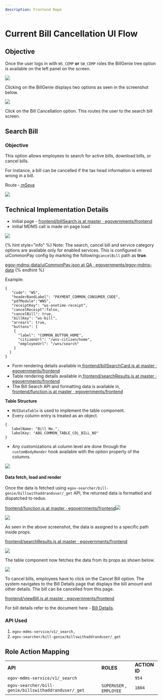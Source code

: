 ```yaml
---
description: Frontend Repo
---
```


# Current Bill Cancellation UI Flow

## Objective

Once the user logs in with `WS_CEMP` **or** `SW_CEMP` roles the BillGenie tree option is available on the left panel on the screen.

![](<../../../../../.gitbook/assets/image (157) (1).png>)

Clicking on the BillGenie displays two options as seen in the screenshot below.

![](<../../../../../.gitbook/assets/image (136).png>)

Click on the Bill Cancellation option. This routes the user to the search bill screen.

## **Search Bill**

### **Objective**

This option allows employees to search for active bills, download bills, or cancel bills.

For instance, a bill can be cancelled if the tax head information is entered wrong in a bill.&#x20;

Route -[ mSeva](https://qa.digit.org/employee/bills/billSearch)

![](<../../../../../.gitbook/assets/image (221).png>)

## Technical Implementation Details

* Initial page - [<img src="https://github.com/fluidicon.png" alt="" data-size="line">frontend/billSearch.js at master · egovernments/frontend](https://github.com/egovernments/frontend/blob/master/web/rainmaker/dev-packages/egov-abg-dev/src/ui-config/screens/specs/bills/billSearch.js)
* Initial MDMS call is made on page load

![](<../../../../../.gitbook/assets/image (230) (1).png>)

{% hint style="info" %}
Note: The search, cancel bill and service category options are available only for enabled services. This is configured in uiCommonPay config by marking the following`cancelBill` path as **true**.

[<img src="https://github.com/fluidicon.png" alt="" data-size="line">egov-mdms-data/uiCommonPay.json at QA · egovernments/egov-mdms-data](https://github.com/egovernments/egov-mdms-data/blob/QA/data/pb/common-masters/uiCommonPay.json)
{% endhint %}

Example:

```
{
   "code": "WS",
   "headerBandLabel": "PAYMENT_COMMON_CONSUMER_CODE",
   "pdfModule":"WNS",
   "receiptKey": "ws-onetime-receipt",
   "cancelReceipt":false,
   "cancelBill": true,
   "billKey": "ws-bill",
   "arrears": true,
   "buttons": [
    {
      "label": "COMMON_BUTTON_HOME",
      "citizenUrl": "/wns-citizen/home",
      "employeeUrl": "/wns/search"
    }
  ]
}
```

* Form rendering details available in[ <img src="https://github.com/fluidicon.png" alt="" data-size="line">frontend/billSearchCard.js at master · egovernments/frontend](https://github.com/egovernments/frontend/blob/master/web/rainmaker/dev-packages/egov-abg-dev/src/ui-config/screens/specs/bills/billSearchResources/billSearchCard.js)
* Table rendering details available in[ <img src="https://github.com/fluidicon.png" alt="" data-size="line">frontend/searchResults.js at master · egovernments/frontend](https://github.com/egovernments/frontend/blob/master/web/rainmaker/dev-packages/egov-abg-dev/src/ui-config/screens/specs/bills/billSearchResources/searchResults.js)
* The Bill Search API and formatting data is available in[ <img src="https://github.com/fluidicon.png" alt="" data-size="line">frontend/function.js at master · egovernments/frontend](https://github.com/egovernments/frontend/blob/master/web/rainmaker/dev-packages/egov-abg-dev/src/ui-config/screens/specs/bills/billSearchResources/function.js)

**Table Structure**

* `MUIDataTable` is used to implement the table component.
* Every column entry is treated as an object.

```
{
   labelName: "Bill No.",
   labelKey: "ABG_COMMON_TABLE_COL_BILL_NO"
}
```

* Any customizations at column level are done through the `customBodyRender` hook available with the _option_ property of the columns.

![](<../../../../../.gitbook/assets/image (121) (1).png>)

#### Data fetch, load and render <a href="#data-fetch-load-and-render" id="data-fetch-load-and-render"></a>

Once the data is fetched using `egov-searcher/bill-genie/billswithaddranduser/_get` API, the returned data is formatted and dispatched to redux.

[<img src="https://github.com/fluidicon.png" alt="" data-size="line">frontend/function.js at master · egovernments/frontend](https://github.com/egovernments/frontend/blob/master/web/rainmaker/dev-packages/egov-abg-dev/src/ui-config/screens/specs/bills/billSearchResources/function.js)![](blob:https://digit-discuss.atlassian.net/d7d401f7-90dc-4940-8293-37c3c8fd2a08#media-blob-url=true\&id=379cbc6b-f53c-43ed-8a5b-e3922078b84d\&collection=contentId-1847263265\&contextId=1847263265\&mimeType=image%2Fpng\&name=image-20210727-103850.png\&size=111637\&width=947\&height=491)

![](<../../../../../.gitbook/assets/image (204) (1).png>)

As seen in the above screenshot, the data is assigned to a specific path inside props.

[<img src="https://github.com/fluidicon.png" alt="" data-size="line">frontend/searchResults.js at master · egovernments/frontend](https://github.com/egovernments/frontend/blob/master/web/rainmaker/dev-packages/egov-abg-dev/src/ui-config/screens/specs/bills/billSearchResources/searchResults.js)

![](<../../../../../.gitbook/assets/image (181) (1).png>)

The table component now fetches the data from its props as shown below.

![](<../../../../../.gitbook/assets/image (264).png>)

To cancel bills, employees have to click on the Cancel Bill option. The system navigates to the Bill Details page that displays the bill amount and other details. The bill can be cancelled from this page.[ ](https://github.com/egovernments/frontend/blob/master/web/rainmaker/dev-packages/egov-abg-dev/src/ui-config/screens/specs/bills/viewBill.js)

[<img src="https://github.com/fluidicon.png" alt="" data-size="line">frontend/viewBill.js at master · egovernments/frontend](https://github.com/egovernments/frontend/blob/master/web/rainmaker/dev-packages/egov-abg-dev/src/ui-config/screens/specs/bills/viewBill.js)

For bill details refer to the document here - [Bill Details](bill-details-ui-flow.md).

### **API Used**

1. `egov-mdms-service/v1/_search,`
2. `egov-searcher/bill-genie/billswithaddranduser/_get`

## **Role Action Mapping**

|                                                      |                          |               |
| ---------------------------------------------------- | ------------------------ | ------------- |
| **API**                                              | **ROLES**                | **ACTION ID** |
| `egov-mdms-service/v1/_search`                       |                          | `954`         |
| `egov-searcher/bill-genie/billswithaddranduser/_get` | `SUPERUSER` , `EMPLOYEE` | `1804`        |
